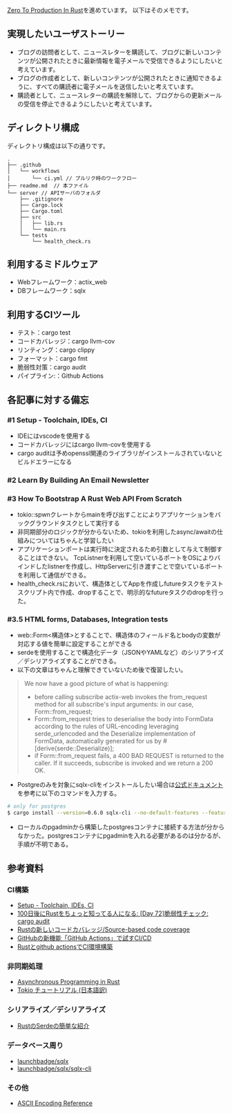 [Zero To Production In Rust](https://www.lpalmieri.com/)を進めています。
以下はそのメモです。

## 実現したいユーザストーリー
* ブログの訪問者として、ニュースレターを購読して、ブログに新しいコンテンツが公開されたときに最新情報を電子メールで受信できるようにしたいと考えています。
* ブログの作成者として、新しいコンテンツが公開されたときに通知できるように、すべての購読者に電子メールを送信したいと考えています。
* 購読者として、ニュースレターの購読を解除して、ブログからの更新メールの受信を停止できるようにしたいと考えています。

## ディレクトリ構成
ディレクトリ構成は以下の通りです。

```
.
├── .github
│   └── workflows
│       └── ci.yml // プルリク時のワークフロー
├── readme.md  // 本ファイル
└── server // APIサーバのフォルダ
    ├── .gitignore
    ├── Cargo.lock
    ├── Cargo.toml
    ├── src
    │   ├── lib.rs
    │   └── main.rs
    └── tests
        └── health_check.rs
```

## 利用するミドルウェア
* Webフレームワーク：actix_web
* DBフレームワーク：sqlx

## 利用するCIツール
* テスト：cargo test
* コードカバレッジ：cargo llvm-cov
* リンティング：cargo clippy
* フォーマット：cargo fmt
* 脆弱性対策：cargo audit
* パイプライン:：Github Actions

## 各記事に対する備忘
### #1 Setup - Toolchain, IDEs, CI
* IDEにはvscodeを使用する
* コードカバレッジにはcargo llvm-covを使用する
* cargo auditは予めopenssl関連のライブラリがインストールされていないとビルドエラーになる

### #2 Learn By Building An Email Newsletter

### #3 How To Bootstrap A Rust Web API From Scratch
* tokio::spwnクレートからmainを呼び出すことによりアプリケーションをバックグラウンドタスクとして実行する
* 非同期部分のロジックが分からないため、tokioを利用したasync/awaitの仕組みについてはちゃんと学習したい
* アプリケーションポートは実行時に決定されるため引数として与えて制御することはできない。
TcpListnerを利用して空いているポートをOSによりバインドしたlistnerを作成し、HttpServerに引き渡すことで空いているポートを利用して通信ができる。
* health_check.rsにおいて、構造体としてAppを作成しfutureタスクをテストスクリプト内で作成、dropすることで、明示的なfutureタスクのdropを行った。

### #3.5 HTML forms, Databases, Integration tests
* web::Form<構造体>とすることで、構造体のフィールド名とbodyの変数が対応する値を簡単に設定することができる
* serdeを使用することで構造化データ（JSONやYAMLなど）のシリアライズ／デシリアライズすることができる。
* 以下の文章はちゃんと理解できていないため後で復習したい。
> We now have a good picture of what is happening:
> * before calling subscribe actix-web invokes the from_request method for all subscribe's input arguments: in our case, Form::from_request;
> * Form::from_request tries to deserialise the body into FormData according to the rules of URL-encoding leveraging serde_urlencoded and the Deserialize implementation of FormData, automatically generated for us by #[derive(serde::Deserialize)];
> * if Form::from_request fails, a 400 BAD REQUEST is returned to the caller. If it succeeds, subscribe is invoked and we return a 200 OK.
* Postgreのみを対象にsqlx-cliをインストールしたい場合は[公式ドキュメント](https://github.com/launchbadge/sqlx/tree/main/sqlx-cli#with-rust-toolchain)を参考に以下のコマンドを入力する。
``` bash
# only for postgres
$ cargo install --version=0.6.0 sqlx-cli --no-default-features --features native-tls,postgres
```
* ローカルのpgadminから構築したpostgresコンテナに接続する方法が分からなかった。postgresコンテナにpgadminを入れる必要があるのは分かるが、手順が不明である。


## 参考資料

### CI構築
* [Setup - Toolchain, IDEs, CI](https://www.lpalmieri.com/posts/2020-06-06-zero-to-production-1-setup-toolchain-ides-ci/)
* [100日後にRustをちょっと知ってる人になる: [Day 72]脆弱性チェック: cargo audit](https://zenn.dev/shinyay/articles/hello-rust-day072)
* [Rustの新しいコードカバレッジ/Source-based code coverage](https://qiita.com/dalance/items/69e18fe300760f8d7de0)
* [GitHubの新機能「GitHub Actions」で試すCI/CD](https://knowledge.sakura.ad.jp/23478/?gclid=CjwKCAiAuaKfBhBtEiwAht6H75-E5CRDd-qy1ZLk2Bxcmj1uDFsn9BgGU4EHjGdc1nWUP_NxJXdacxoCrtEQAvD_BwE)
* [Rustとgithub actionsでCI環境構築](https://zenn.dev/naokifujita/articles/c890954165c21f)

### 非同期処理
* [Asynchronous Programming in Rust](https://async-book-ja.netlify.app/01_getting_started/01_chapter.html)
* [Tokio チュートリアル (日本語訳)](https://zenn.dev/magurotuna/books/tokio-tutorial-ja)

### シリアライズ／デシリアライズ
* [RustのSerdeの簡単な紹介](https://qiita.com/garkimasera/items/0442ee896403c6b78fb2)

### データベース周り
* [launchbadge/sqlx](https://github.com/launchbadge/sqlx)
* [launchbadge/sqlx/sqlx-cli](https://github.com/launchbadge/sqlx/tree/main/sqlx-cli#with-rust-toolchain)

### その他
* [ASCII Encoding Reference](https://www.w3schools.com/tags/ref_urlencode.ASP)